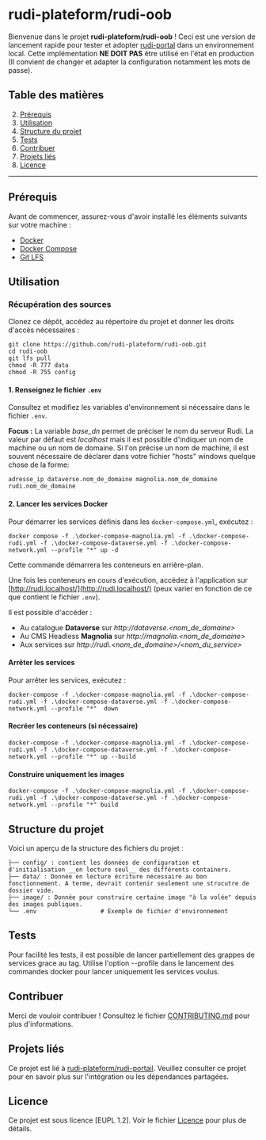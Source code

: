 # **rudi-plateform/rudi-oob**

Bienvenue dans le projet **rudi-plateform/rudi-oob** ! Ceci est une version de lancement rapide pour tester et adopter [rudi-portal](https://github.com/rudi-platform/rudi-portal) dans un environnement local. Cette implémentation __NE DOIT PAS__ être utilisé en l'état en production (Il convient de changer et adapter la configuration notamment les mots de passe). 

## Table des matières
2. [Prérequis](#prérequis)
4. [Utilisation](#utilisation)
5. [Structure du projet](#structure-du-projet)
6. [Tests](#tests)
7. [Contribuer](#contribuer)
8. [Projets liés](#projets-liés)
9. [Licence](#licence)

---

## Prérequis

Avant de commencer, assurez-vous d'avoir installé les éléments suivants sur votre machine :
- [Docker](https://docs.docker.com/get-docker/)
- [Docker Compose](https://docs.docker.com/compose/install/)
- [Git LFS](https://git-lfs.com/)


## Utilisation

### Récupération des sources

Clonez ce dépôt, accédez au répertoire du projet et donner les droits d'accès nécessaires :

```
git clone https://github.com/rudi-plateform/rudi-oob.git
cd rudi-oob
git lfs pull
chmod -R 777 data
chmod -R 755 config
```

#### 1. Renseignez le fichier `.env`

Consultez et modifiez les variables d'environnement si nécessaire dans le fichier `.env`.

**Focus :**
La variable *base_dn* permet de préciser le nom du serveur Rudi.
La valeur par défaut est *localhost* mais il est possible d'indiquer un nom de machine ou un nom de domaine.
Si l'on précise un nom de machine, il est souvent nécessaire de déclarer dans votre fichier "hosts" windows quelque chose de la forme:

```
adresse_ip dataverse.nom_de_domaine magnolia.nom_de_domaine rudi.nom_de_domaine
```

#### 2. Lancer les services Docker

Pour démarrer les services définis dans les `docker-compose.yml`, exécutez :

```
docker compose -f .\docker-compose-magnolia.yml -f .\docker-compose-rudi.yml -f .\docker-compose-dataverse.yml -f .\docker-compose-network.yml --profile "*" up -d
```

Cette commande démarrera les conteneurs en arrière-plan.

Une fois les conteneurs en cours d'exécution, accédez à l'application sur [http://rudi.localhost/](http://rudi.localhost/) (peux varier en fonction de ce que contient le fichier `.env`).

Il est possible d'accéder :

- Au catalogue **Dataverse** sur *http://dataverse.<nom_de_domaine>*
- Au CMS Headless **Magnolia** sur *http://magnolia.<nom_de_domaine>*
- Aux services sur *http://rudi.<nom_de_domaine>/<nom_du_service>*


#### Arrêter les services

Pour arrêter les services, exécutez :

```
docker-compose -f .\docker-compose-magnolia.yml -f .\docker-compose-rudi.yml -f .\docker-compose-dataverse.yml -f .\docker-compose-network.yml --profile "*"  down
```

#### Recréer les conteneurs (si nécessaire)

```
docker-compose -f .\docker-compose-magnolia.yml -f .\docker-compose-rudi.yml -f .\docker-compose-dataverse.yml -f .\docker-compose-network.yml --profile "*" up --build
```

#### Construire uniquement les images

```
docker-compose -f .\docker-compose-magnolia.yml -f .\docker-compose-rudi.yml -f .\docker-compose-dataverse.yml -f .\docker-compose-network.yml --profile "*" build
```

## Structure du projet

Voici un aperçu de la structure des fichiers du projet :

```
├── config/ : contient les données de configuration et d'initialisation __en lecture seul__ des différents containers.
├── data/ : Donnée en lecture écriture nécessaire au bon fonctionnement. A terme, devrait contenir seulement une strucutre de dossier vide.
├── image/ : Donnée pour construire certaine image "à la volée" depuis des images publiques.
└── .env                  # Exemple de fichier d'environnement
```

## Tests

Pour facilité les tests, il est possible de lancer partiellement des grappes de services grace au tag. Utilise l'option --profile dans le lancement des commandes docker pour lancer uniquement les services voulus.

## Contribuer

Merci de vouloir contribuer ! Consultez le fichier [CONTRIBUTING.md](./CONTRIBUTING.md) pour plus d'informations.

## Projets liés

Ce projet est lié à [rudi-plateform/rudi-portail](https://github.com/rudi-platform/rudi-portal). Veuillez consulter ce projet pour en savoir plus sur l'intégration ou les dépendances partagées.

## Licence

Ce projet est sous licence [EUPL 1.2]. Voir le fichier [Licence](./LICENSE) pour plus de détails.
